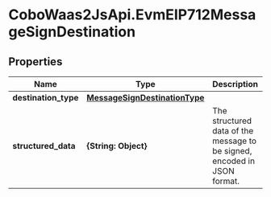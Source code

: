 # CoboWaas2JsApi.EvmEIP712MessageSignDestination

## Properties

Name | Type | Description | Notes
------------ | ------------- | ------------- | -------------
**destination_type** | [**MessageSignDestinationType**](MessageSignDestinationType.md) |  | 
**structured_data** | **{String: Object}** | The structured data of the message to be signed, encoded in JSON format. | 


